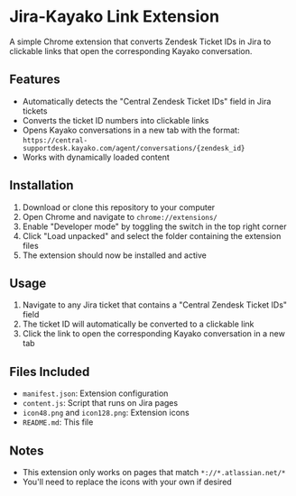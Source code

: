 # Jira-Kayako Link Extension

A simple Chrome extension that converts Zendesk Ticket IDs in Jira to clickable links that open the corresponding Kayako conversation.

## Features

- Automatically detects the "Central Zendesk Ticket IDs" field in Jira tickets
- Converts the ticket ID numbers into clickable links
- Opens Kayako conversations in a new tab with the format: `https://central-supportdesk.kayako.com/agent/conversations/{zendesk_id}`
- Works with dynamically loaded content

## Installation

1. Download or clone this repository to your computer
2. Open Chrome and navigate to `chrome://extensions/`
3. Enable "Developer mode" by toggling the switch in the top right corner
4. Click "Load unpacked" and select the folder containing the extension files
5. The extension should now be installed and active

## Usage

1. Navigate to any Jira ticket that contains a "Central Zendesk Ticket IDs" field
2. The ticket ID will automatically be converted to a clickable link
3. Click the link to open the corresponding Kayako conversation in a new tab

## Files Included

- `manifest.json`: Extension configuration
- `content.js`: Script that runs on Jira pages
- `icon48.png` and `icon128.png`: Extension icons
- `README.md`: This file

## Notes

- This extension only works on pages that match `*://*.atlassian.net/*`
- You'll need to replace the icons with your own if desired 